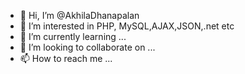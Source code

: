 - 👋 Hi, I’m @AkhilaDhanapalan
- 👀 I’m interested in PHP, MySQL,AJAX,JSON,.net etc
- 🌱 I’m currently learning ...
- 💞️ I’m looking to collaborate on ...
- 📫 How to reach me ...

<!---
AkhilaDhanapalan/AkhilaDhanapalan is a ✨ special ✨ repository because its `README.md` (this file) appears on your GitHub profile.
You can click the Preview link to take a look at your changes.
--->
